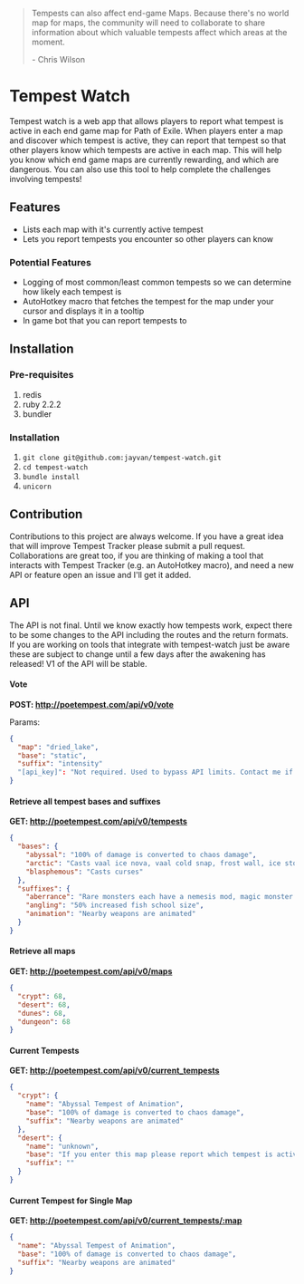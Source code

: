 
> Tempests can also affect end-game Maps. Because there's no world map for maps, the community will need to collaborate to share information about which valuable tempests affect which areas at the moment.
>
> \- Chris Wilson

# Tempest Watch

Tempest watch is a web app that allows players to report what tempest is active in each end game map for Path of Exile.
When players enter a map and discover which tempest is active, they can report that tempest so that other players know which tempests are active in each map.
This will help you know which end game maps are currently rewarding, and which are dangerous.
You can also use this tool to help complete the challenges involving tempests!

## Features
- Lists each map with it's currently active tempest
- Lets you report tempests you encounter so other players can know

### Potential Features
- Logging of most common/least common tempests so we can determine how likely each tempest is
- AutoHotkey macro that fetches the tempest for the map under your cursor and displays it in a tooltip
- In game bot that you can report tempests to

## Installation
### Pre-requisites
1. redis
2. ruby 2.2.2
3. bundler

### Installation
1. `git clone git@github.com:jayvan/tempest-watch.git`
2. `cd tempest-watch`
2. `bundle install`
3. `unicorn`

## Contribution
Contributions to this project are always welcome. If you have a great idea that will improve Tempest Tracker please submit a pull request.
Collaborations are great too, if you are thinking of making a tool that interacts with Tempest Tracker (e.g. an AutoHotkey macro), and need a new API or feature open an issue and I'll get it added.

## API
The API is not final. Until we know exactly how tempests work, expect there to be some changes to the API including the routes and the return formats. If you are working on tools that integrate with tempest-watch just be aware these are subject to change until a few days after the awakening has released! V1 of the API will be stable.

#### Vote
__POST: http://poetempest.com/api/v0/vote__

Params:
```json
{
  "map": "dried_lake",
  "base": "static",
  "suffix": "intensity"
  "[api_key]": "Not required. Used to bypass API limits. Contact me if you need one."
}
```

#### Retrieve all tempest bases and suffixes
__GET: http://poetempest.com/api/v0/tempests__
```json
{
  "bases": {
    "abyssal": "100% of damage is converted to chaos damage",
    "arctic": "Casts vaal ice nova, vaal cold snap, frost wall, ice storm, frost bite, lacial cascade and summons an ice golem",
    "blasphemous": "Casts curses"
  },
  "suffixes": {
    "aberrance": "Rare monsters each have a nemesis mod, magic monster packs each have a bloodline mod",
    "angling": "50% increased fish school size",
    "animation": "Nearby weapons are animated"
  }
}
```

#### Retrieve all maps
__GET: http://poetempest.com/api/v0/maps__
```json
{
  "crypt": 68,
  "desert": 68,
  "dunes": 68,
  "dungeon": 68
}
```

#### Current Tempests
__GET: http://poetempest.com/api/v0/current_tempests__
```json
{
  "crypt": {
    "name": "Abyssal Tempest of Animation",
    "base": "100% of damage is converted to chaos damage",
    "suffix": "Nearby weapons are animated"
  },
  "desert": {
    "name": "unknown",
    "base": "If you enter this map please report which tempest is active",
    "suffix": ""
  }
}
```

#### Current Tempest for Single Map
__GET: http://poetempest.com/api/v0/current_tempests/:map__
```json
{
  "name": "Abyssal Tempest of Animation",
  "base": "100% of damage is converted to chaos damage",
  "suffix": "Nearby weapons are animated"
}
```
